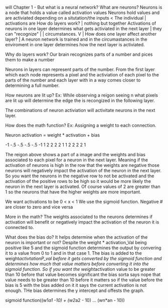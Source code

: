 will
Chapter 1 - But what is a neural network?
What are neurons?
Neurons is a node that holds a value called activation values
Neurons hold values and are activiated depending on a situtation/the inputs               < The individual
                                                                                          | activations are
How do layers work?                                                                       | nothing but together
Activations of neurons in one layer determines what gets activiated in the next layer     | they can "recognize"
|                                                                                         | circumstances.
V                                                                                         |
How does one layer affect another layer?                                                  |
A neuron network is trained and in the circumastances in the enviroment in one layer determines
how the next layer is activiated.

Why do layers work?
Our brain recognizes parts of a number and pices them to make a number

Neurons in layers can represent parts of the number. From the first layer which each node represents 
a pixel and the activiation of each pixel to the parts of the number and each layer with in a way
comes closer to determining a full number.

How neurons are lit up?
Ex: While observing a reigon seeing n what pixels are lit up will determine the edge the is recongized
in the following layer. 

The combinations of neuron activiation will activitate neurons in the next layer.

How does the math function?
Ex: Assigning a weight to each connection.

Neuron activation = weight * activation + bias

-1 -.5 -.5 -.5 -.5  -1
 1   2   2   2   2   1
 1   2   2   2   2   1

 The reigon above shows a part of a image and the weights and bias associated to each pixel for a neuron in the next layer. Meaning if the activation of neurons is high in the row that the weights are negative those neurons will negatively impact the activation of the neuron in the next layer. So you want the neurons in the negative
 row to not be activated and the activation of the positive rows to be high so it would be more likely the neuron
 in the next layer is activated. Of course values of 2 are greater than 1 so the neurons that have the higher 
 weights are more important.

 We want activations to be 0 < x < 1
 We use the sigmoid function. Negative # are closer to zero and vice versa

 More in the math?
 The weights associated to the neurons determines if activation will benefit or negatively impact the activation
 of the neuron it is connected to.

 What does the bias do?
 It helps determine when the activation of the neuron is important or not? Despite the 
 weight * activation_Val being positive like 5 and the sigmoid function determines the output by convering it to a 
 value from 0 to 1 and in that case 1. The bias is added to the weight*activtationP_val before it gets converted by the sigmoid function and determines how much 
 that value matters before converting it into the sigmoid function. So if you want the weight*activation value to be greater than 10 before that value becomes 
 significant the bias sorta says nope that value needs to be greater than 10 before it matters so if the value before the bias is 5 with the bias added on it 
 it says the current activation is not enough. THe bias determines the y intercept and offests the graph. 
 
 sigmoid function((w1*a1 -10) + (w2*a2 - 10) ... (wn*an - 10))